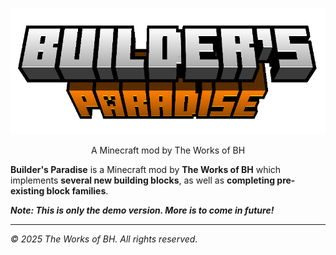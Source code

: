<p align="center"><img src="BPlogo.png"></p>
<p align="center">A Minecraft mod by The Works of BH</p>

**Builder's Paradise** is a Minecraft mod by **The Works of BH** which implements **several new building blocks**, as well as **completing pre-existing block families**.

***Note: This is only the demo version. More is to come in future!***

---

*© 2025 The Works of BH. All rights reserved.*